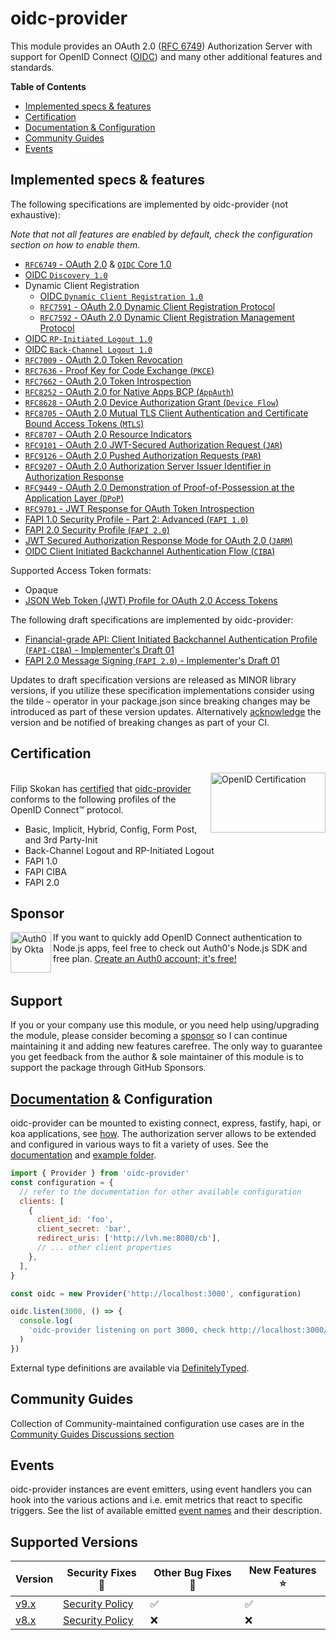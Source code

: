 # oidc-provider

This module provides an OAuth 2.0 ([RFC 6749][oauth2]) Authorization Server with support for OpenID Connect ([OIDC][openid-connect]) and many
other additional features and standards.

**Table of Contents**

- [Implemented specs & features](#implemented-specs--features)
- [Certification](#certification)
- [Documentation & Configuration](#documentation--configuration)
- [Community Guides](#community-guides)
- [Events](#events)

## Implemented specs & features

The following specifications are implemented by oidc-provider (not exhaustive):

_Note that not all features are enabled by default, check the configuration section on how to enable them._

- [`RFC6749` - OAuth 2.0][oauth2] & [`OIDC` Core 1.0][core]
- [OIDC `Discovery 1.0`][discovery]
- Dynamic Client Registration
  - [OIDC `Dynamic Client Registration 1.0`][registration]
  - [`RFC7591` - OAuth 2.0 Dynamic Client Registration Protocol][oauth2-registration]
  - [`RFC7592` - OAuth 2.0 Dynamic Client Registration Management Protocol][registration-management]
- [OIDC `RP-Initiated Logout 1.0`][rpinitiated-logout]
- [OIDC `Back-Channel Logout 1.0`][backchannel-logout]
- [`RFC7009` - OAuth 2.0 Token Revocation][revocation]
- [`RFC7636` - Proof Key for Code Exchange (`PKCE`)][pkce]
- [`RFC7662` - OAuth 2.0 Token Introspection][introspection]
- [`RFC8252` - OAuth 2.0 for Native Apps BCP (`AppAuth`)][oauth-native-apps]
- [`RFC8628` - OAuth 2.0 Device Authorization Grant (`Device Flow`)][device-flow]
- [`RFC8705` - OAuth 2.0 Mutual TLS Client Authentication and Certificate Bound Access Tokens (`MTLS`)][mtls]
- [`RFC8707` - OAuth 2.0 Resource Indicators][resource-indicators]
- [`RFC9101` - OAuth 2.0 JWT-Secured Authorization Request (`JAR`)][jar]
- [`RFC9126` - OAuth 2.0 Pushed Authorization Requests (`PAR`)][par]
- [`RFC9207` - OAuth 2.0 Authorization Server Issuer Identifier in Authorization Response][iss-auth-resp]
- [`RFC9449` - OAuth 2.0 Demonstration of Proof-of-Possession at the Application Layer (`DPoP`)][dpop]
- [`RFC9701` - JWT Response for OAuth Token Introspection][jwt-introspection]
- [FAPI 1.0 Security Profile - Part 2: Advanced (`FAPI 1.0`)][fapi]
- [FAPI 2.0 Security Profile (`FAPI 2.0`)][fapi2sp]
- [JWT Secured Authorization Response Mode for OAuth 2.0 (`JARM`)][jarm]
- [OIDC Client Initiated Backchannel Authentication Flow (`CIBA`)][ciba]

Supported Access Token formats:

- Opaque
- [JSON Web Token (JWT) Profile for OAuth 2.0 Access Tokens][jwt-at]

The following draft specifications are implemented by oidc-provider:

- [Financial-grade API: Client Initiated Backchannel Authentication Profile (`FAPI-CIBA`) - Implementer's Draft 01][fapi-ciba]
- [FAPI 2.0 Message Signing (`FAPI 2.0`) - Implementer's Draft 01][fapi2ms-id1]

Updates to draft specification versions are released as MINOR library versions,
if you utilize these specification implementations consider using the tilde `~` operator in your
package.json since breaking changes may be introduced as part of these version updates. Alternatively
[acknowledge](/docs/README.md#features) the version and be notified of breaking changes as part of
your CI.

## Certification

[<img width="184" height="96" align="right" src="https://cdn.jsdelivr.net/gh/panva/node-oidc-provider@acd3ebf2f5ebbb5605463cb681a1fb2ab9742ace/OpenID_Certified.png" alt="OpenID Certification">][openid-certified-link]  
Filip Skokan has [certified][openid-certified-link] that [oidc-provider][npm-url]
conforms to the following profiles of the OpenID Connect™ protocol.

- Basic, Implicit, Hybrid, Config, Form Post, and 3rd Party-Init
- Back-Channel Logout and RP-Initiated Logout
- FAPI 1.0
- FAPI CIBA
- FAPI 2.0

## Sponsor

<picture>
  <source media="(prefers-color-scheme: dark)" srcset="https://raw.githubusercontent.com/panva/node-oidc-provider/HEAD/sponsor/Auth0byOkta_dark.png">
  <source media="(prefers-color-scheme: light)" srcset="https://raw.githubusercontent.com/panva/node-oidc-provider/HEAD/sponsor/Auth0byOkta_light.png">
  <img height="65" align="left" alt="Auth0 by Okta" src="https://raw.githubusercontent.com/panva/node-oidc-provider/HEAD/sponsor/Auth0byOkta_light.png">
</picture>

If you want to quickly add OpenID Connect authentication to Node.js apps, feel free to check out Auth0's Node.js SDK and free plan. [Create an Auth0 account; it's free!][sponsor-auth0]<br><br>

## Support

If you or your company use this module, or you need help using/upgrading the module, please consider becoming a [sponsor][support-sponsor] so I can continue maintaining it and adding new features carefree. The only way to guarantee you get feedback from the author & sole maintainer of this module is to support the package through GitHub Sponsors.

## [Documentation](/docs/README.md) & Configuration

oidc-provider can be mounted to existing connect, express, fastify, hapi, or koa applications, see
[how](/docs/README.md#mounting-oidc-provider). The authorization server allows to be extended and configured in
various ways to fit a variety of uses. See the [documentation](/docs/README.md) and [example folder](/example).

```js
import { Provider } from 'oidc-provider'
const configuration = {
  // refer to the documentation for other available configuration
  clients: [
    {
      client_id: 'foo',
      client_secret: 'bar',
      redirect_uris: ['http://lvh.me:8080/cb'],
      // ... other client properties
    },
  ],
}

const oidc = new Provider('http://localhost:3000', configuration)

oidc.listen(3000, () => {
  console.log(
    'oidc-provider listening on port 3000, check http://localhost:3000/.well-known/openid-configuration',
  )
})
```

External type definitions are available via [DefinitelyTyped](https://npmjs.com/package/@types/oidc-provider).

## Community Guides

Collection of Community-maintained configuration use cases are in the [Community Guides Discussions section](https://github.com/panva/node-oidc-provider/discussions/categories/community-guides)

## Events

oidc-provider instances are event emitters, using event handlers you can hook into the various
actions and i.e. emit metrics that react to specific triggers. See the list of available emitted [event names](/docs/events.md) and their description.

## Supported Versions

| Version                                                       | Security Fixes 🔑 | Other Bug Fixes 🐞 | New Features ⭐ |
| ------------------------------------------------------------- | ----------------- | ------------------ | --------------- |
| [v9.x](https://github.com/panva/node-oidc-provider/tree/v9.x) | [Security Policy] | ✅                 | ✅              |
| [v8.x](https://github.com/panva/node-oidc-provider/tree/v8.x) | [Security Policy] | ❌                 | ❌              |

[npm-url]: https://www.npmjs.com/package/oidc-provider
[openid-certified-link]: https://openid.net/certification/
[openid-connect]: https://openid.net/connect/
[core]: https://openid.net/specs/openid-connect-core-1_0-errata2.html
[discovery]: https://openid.net/specs/openid-connect-discovery-1_0-errata2.html
[oauth2-registration]: https://www.rfc-editor.org/rfc/rfc7591.html
[registration]: https://openid.net/specs/openid-connect-registration-1_0-errata2.html
[oauth2]: https://www.rfc-editor.org/rfc/rfc6749.html
[oauth2-bearer]: https://www.rfc-editor.org/rfc/rfc6750.html
[revocation]: https://www.rfc-editor.org/rfc/rfc7009.html
[introspection]: https://www.rfc-editor.org/rfc/rfc7662.html
[pkce]: https://www.rfc-editor.org/rfc/rfc7636.html
[example-repo]: https://github.com/panva/node-oidc-provider-example
[backchannel-logout]: https://openid.net/specs/openid-connect-backchannel-1_0-errata1.html
[registration-management]: https://www.rfc-editor.org/rfc/rfc7592.html
[oauth-native-apps]: https://www.rfc-editor.org/rfc/rfc8252.html
[jar]: https://www.rfc-editor.org/rfc/rfc9101.html
[device-flow]: https://www.rfc-editor.org/rfc/rfc8628.html
[jwt-introspection]: https://www.rfc-editor.org/rfc/rfc9701.html
[sponsor-auth0]: https://a0.to/signup/panva
[mtls]: https://www.rfc-editor.org/rfc/rfc8705.html
[dpop]: https://www.rfc-editor.org/rfc/rfc9449.html
[resource-indicators]: https://www.rfc-editor.org/rfc/rfc8707.html
[jarm]: https://openid.net/specs/oauth-v2-jarm-final.html
[jwt-at]: https://www.rfc-editor.org/rfc/rfc9068.html
[support-sponsor]: https://github.com/sponsors/panva
[par]: https://www.rfc-editor.org/rfc/rfc9126.html
[rpinitiated-logout]: https://openid.net/specs/openid-connect-rpinitiated-1_0-final.html
[iss-auth-resp]: https://www.rfc-editor.org/rfc/rfc9207.html
[fapi]: https://openid.net/specs/openid-financial-api-part-2-1_0-final.html
[ciba]: https://openid.net/specs/openid-client-initiated-backchannel-authentication-core-1_0-final.html
[fapi-ciba]: https://openid.net/specs/openid-financial-api-ciba-ID1.html
[fapi2sp]: https://openid.net/specs/fapi-security-profile-2_0-final.html
[fapi2ms-id1]: https://openid.net/specs/fapi-2_0-message-signing-ID1.html
[Security Policy]: https://github.com/panva/node-oidc-provider/security/policy
